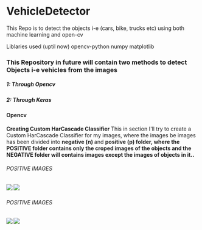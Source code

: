 # VehicleDetector
This Repo is to detect the objects i-e  (cars, bike, trucks etc) using both machine learning and open-cv

Liblaries used (uptil now)
opencv-python
numpy
matplotlib

<h3> This Repository in future will contain two methods to detect Objects i-e vehicles  from the images </h3>
<h5> 1: Through Opencv </h5>
<h5> 2: Through Keras </h5>

<h4> Opencv </h4> 
<b> Creating Custom HarCascade Classifier </b>
This in section I'll try to create a Custom HarCascade Classifier for my images, where the images be images has been divided into 
<b> negative (n) </b> and <b> positive (p) </n> folder, where the POSITIVE folder contains only the croped images of the objects
and the NEGATIVE folder will contains images except the images of objects in it.. 

<h6> POSITIVE IMAGES </h6>
<img src = 'n/n1.jpg' />
<img src = 'n/n2.jpg' />

<h6> POSITIVE IMAGES </h6>
<img src = 'p/pos21.jpg' />
<img src = 'p/pos0.jpg' />
